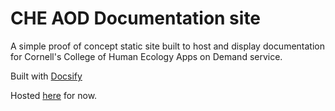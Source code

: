 # CHE AOD Documentation site

A simple proof of concept static site built to host and display documentation for Cornell's College of Human Ecology Apps on Demand service.

Built with [Docsify](https://docsify.js.org/)

Hosted [here](4esv.github.io/AOD-Documentation-Site) for now.
